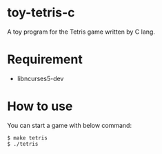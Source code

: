 # toy-tetris-c
A toy program for the Tetris game written by C lang.

# Requirement

- libncurses5-dev

# How to use

You can start a game with below command:  

```
$ make tetris
$ ./tetris
```
